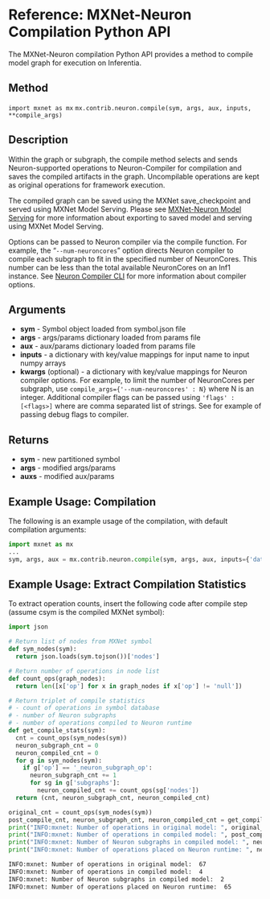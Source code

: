 # Reference: MXNet-Neuron Compilation Python API

The MXNet-Neuron compilation Python API provides a method to compile model graph for execution on Inferentia.

## Method

`import mxnet as mx`
`mx.contrib.neuron.compile(sym, args, aux, inputs, **compile_args)`

## Description

Within the graph or subgraph, the compile method selects and sends Neuron-supported operations to Neuron-Compiler for compilation and saves the compiled artifacts in the graph. Uncompilable operations are kept as original operations for framework execution.

The compiled graph can be saved using the MXNet save_checkpoint and served using MXNet Model Serving. Please see [MXNet-Neuron Model Serving](./tutorial-model-serving.md) for more information about exporting to saved model and serving using MXNet Model Serving.

Options can be passed to Neuron compiler via the compile function. For example, the “`--num-neuroncores`” option directs Neuron compiler to compile each subgraph to fit in the specified number of NeuronCores. This number can be less than the total available NeuronCores on an Inf1 instance. See [Neuron Compiler CLI](../neuron-cc/command-line-reference.md) for more information about compiler options.

## Arguments

* **sym** - Symbol object loaded from symbol.json file
* **args** - args/params dictionary loaded from params file
* **aux** - aux/params dictionary loaded from params file
* **inputs** - a dictionary with key/value mappings for input name to input numpy arrays
* **kwargs** (optional) - a dictionary with key/value mappings for Neuron compiler options. For example, to limit the number of NeuronCores per subgraph, use `compile_args={'--num-neuroncores' : N}` where N is an integer. Additional compiler flags can be passed using `'flags' : [<flags>]` where <flags> are comma separated list of strings. See [](../neuron-tools/tutorial-neuron-gatherinfo.md) for example of passing debug flags to compiler.

## Returns

* **sym**  - new partitioned symbol
* **args** - modified args/params
* **auxs** - modified aux/params

## Example Usage: Compilation

The following is an example usage of the compilation, with default compilation arguments:

```python
import mxnet as mx
...
sym, args, aux = mx.contrib.neuron.compile(sym, args, aux, inputs={'data' : img})
```

## Example Usage: Extract Compilation Statistics

To extract operation counts, insert the following code after compile step (assume csym is the compiled MXNet symbol):

```python
import json

# Return list of nodes from MXNet symbol
def sym_nodes(sym):
  return json.loads(sym.tojson())['nodes']

# Return number of operations in node list  
def count_ops(graph_nodes):
  return len([x['op'] for x in graph_nodes if x['op'] != 'null'])

# Return triplet of compile statistics
# - count of operations in symbol database
# - number of Neuron subgraphs
# - number of operations compiled to Neuron runtime  
def get_compile_stats(sym):
  cnt = count_ops(sym_nodes(sym))
  neuron_subgraph_cnt = 0
  neuron_compiled_cnt = 0
  for g in sym_nodes(sym):
    if g['op'] == '_neuron_subgraph_op':
      neuron_subgraph_cnt += 1
      for sg in g['subgraphs']:
        neuron_compiled_cnt += count_ops(sg['nodes'])
  return (cnt, neuron_subgraph_cnt, neuron_compiled_cnt)

original_cnt = count_ops(sym_nodes(sym))
post_compile_cnt, neuron_subgraph_cnt, neuron_compiled_cnt = get_compile_stats(csym)
print("INFO:mxnet: Number of operations in original model: ", original_cnt)
print("INFO:mxnet: Number of operations in compiled model: ", post_compile_cnt)
print("INFO:mxnet: Number of Neuron subgraphs in compiled model: ", neuron_subgraph_cnt)
print("INFO:mxnet: Number of operations placed on Neuron runtime: ", neuron_compiled_cnt)
```

```bash
INFO:mxnet: Number of operations in original model:  67
INFO:mxnet: Number of operations in compiled model:  4
INFO:mxnet: Number of Neuron subgraphs in compiled model:  2
INFO:mxnet: Number of operations placed on Neuron runtime:  65
```
